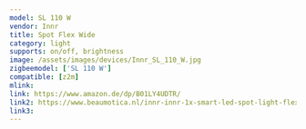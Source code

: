 ```yaml
---
model: SL 110 W
vendor: Innr
title: Spot Flex Wide
category: light
supports: on/off, brightness
image: /assets/images/devices/Innr_SL_110_W.jpg
zigbeemodel: ['SL 110 W']
compatible: [z2m]
mlink: 
link: https://www.amazon.de/dp/B01LY4UDTR/
link2: https://www.beaumotica.nl/innr-innr-1x-smart-led-spot-light-flexible-45-beam-angle-wide
link3: 
---
```

